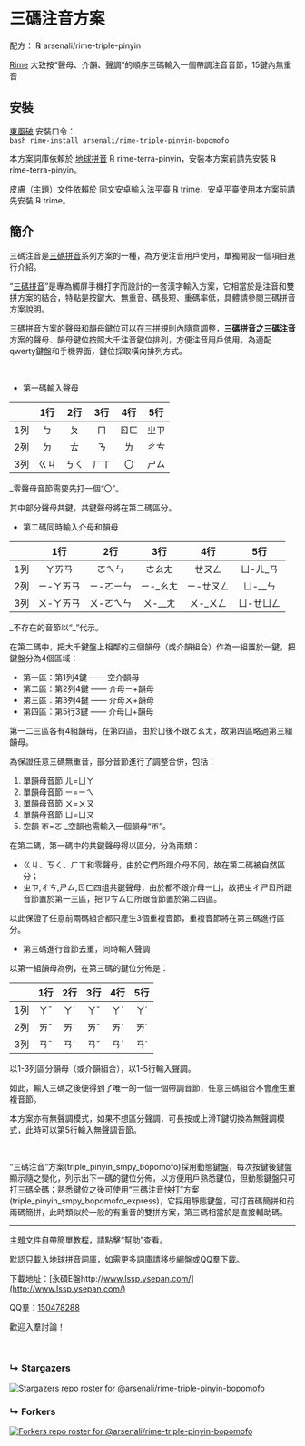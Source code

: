 # 三碼注音方案

配方： ℞ arsenali/rime-triple-pinyin

[Rime](https://rime.im/) 大致按“聲母、介韻、聲調”的順序三碼輸入一個帶調注音音節，15鍵內無重音

## 安裝

[東風破](https://github.com/rime/plum) 安裝口令： <code> bash rime-install arsenali/rime-triple-pinyin-bopomofo </code>

本方案詞庫依賴於 [地球拼音](https://github.com/rime/rime-terra-pinyin) ℞ rime-terra-pinyin，安裝本方案前請先安裝 ℞ rime-terra-pinyin。

皮膚（主題）文件依賴於 [同文安卓輸入法平臺](https://github.com/osfans/trime) ℞ trime，安卓平臺使用本方案前請先安裝 ℞ trime。


## 簡介

三碼注音是[三碼拼音](https://github.com/arsenali/rime-triple-pinyin)系列方案的一種，為方便注音用戶使用，單獨開設一個項目進行介紹。

“[三碼拼音](https://github.com/arsenali/rime-triple-pinyin)”是專為觸屏手機打字而設計的一套漢字輸入方案，它相當於是注音和雙拼方案的結合，特點是按鍵大、無重音、碼長短、重碼率低，具體請參閱三碼拼音方案說明。

三碼拼音方案的聲母和韻母鍵位可以在三拼規則內隨意調整，**三碼拼音之三碼注音**方案的聲母、韻母鍵位按照大千注音鍵位排列，方便注音用戶使用。為適配qwerty鍵盤和手機界面，鍵位採取橫向排列方式。


<br>


- 第一碼輸入聲母

||1行|2行|3行|4行|5行
:---:|:---:|:---:|:---:|:---:|:---:
1列|ㄅ|ㄆ|ㄇ|ㄖㄈ|ㄓㄗ
2列|ㄉ|ㄊ|ㄋ|ㄌ|ㄔㄘ
3列|ㄍㄐ|ㄎㄑ|ㄏㄒ|〇|ㄕㄙ

_零聲母音節需要先打一個“〇”。

其中部分聲母共鍵，共鍵聲母將在第二碼區分。

- 第二碼同時輸入介母和韻母

||1行|2行|3行|4行|5行
:---:|:---:|:---:|:---:|:---:|:---:
1列|ㄚㄞㄢ|ㄛㄟㄣ|ㄜㄠㄤ|ㄝㄡㄥ|ㄩ-ㄦ\_ㄢ
2列|ㄧ-ㄚㄞㄢ|ㄧ-ㄛㄧㄣ|ㄧ-\_ㄠㄤ|ㄧ-ㄝㄡㄥ|ㄩ-\_\_ㄣ
3列|ㄨ-ㄚㄞㄢ|ㄨ-ㄛㄟㄣ|ㄨ-\_\_ㄤ|ㄨ-\_ㄨㄥ|ㄩ-ㄝㄩㄥ

_不存在的音節以“\_”代示。

在第二碼中，把大千鍵盤上相鄰的三個韻母（或介韻組合）作為一組置於一鍵，把鍵盤分為4個區域：
- 第一區：第1列4鍵 —— 空介韻母
- 第二區：第2列4鍵 —— 介母ㄧ+韻母
- 第三區：第3列4鍵 —— 介母ㄨ+韻母
- 第四區：第5行3鍵 —— 介母ㄩ+韻母

第一二三區各有4組韻母，在第四區，由於ㄩ後不跟ㄜㄠㄤ，故第四區略過第三組韻母。


為保證任意三碼無重音，部分音節進行了調整合併，包括：
1. 單韻母音節 ㄦ=ㄩㄚ
2. 單韻母音節 ㄧ=ㄧㄟ
3. 單韻母音節 ㄨ=ㄨㄡ
4. 單韻母音節 ㄩ=ㄩㄡ
5. 空韻 ㄭ=ㄛ
_空韻也需輸入一個韻母“ㄭ”。

在第二碼，第一碼中的共鍵聲母得以區分，分為兩類：
- ㄍㄐ、ㄎㄑ、ㄏㄒ和零聲母，由於它們所跟介母不同，故在第二碼被自然區分；
- ㄓㄗ,ㄔㄘ,ㄕㄙ,ㄖㄈ四组共鍵聲母，由於都不跟介母ㄧㄩ，故把ㄓㄔㄕㄖ所跟音節置於第一三區，把ㄗㄘㄙㄈ所跟音節置於第二四區。

以此保證了任意前兩碼組合都只產生3個重複音節，重複音節將在第三碼進行區分。



- 第三碼進行音節去重，同時輸入聲調

以第一組韻母為例，在第三碼的鍵位分佈是：

||1行|2行|3行|4行|5行
:---:|:---:|:---:|:---:|:---:|:---:
1列|ㄚˉ|ㄚˊ|ㄚˇ|ㄚˋ|ㄚ˙
2列|ㄞˉ|ㄞˊ|ㄞˇ|ㄞˋ|ㄞ˙
3列|ㄢˉ|ㄢˊ|ㄢˇ|ㄢˋ|ㄢ˙

以1-3列區分韻母（或介韻組合），以1-5行輸入聲調。

如此，輸入三碼之後便得到了唯一的一個一個帶調音節，任意三碼組合不會產生重複音節。

本方案亦有無聲調模式，如果不想區分聲調，可長按或上滑T鍵切換為無聲調模式，此時可以第5行輸入無聲調音節。

<br>

“三碼注音”方案(triple_pinyin_smpy_bopomofo)採用動態鍵盤，每次按鍵後鍵盤顯示隨之變化，列示出下一碼的鍵位分佈，以方便用戶熟悉鍵位，但動態鍵盤只可打三碼全碼；熟悉鍵位之後可使用“三碼注音快打”方案(triple_pinyin_smpy_bopomofo_express)，它採用靜態鍵盤，可打首碼簡拼和前兩碼簡拼，此時類似於一般的有重音的雙拼方案，第三碼相當於是直接輔助碼。


---

主題文件自帶簡單教程，請點擊“幫助”查看。

默認只載入地球拼音詞庫，如需更多詞庫請移步網盤或QQ羣下載。

下載地址：[永碩E盤http://www.lssp.ysepan.com/](http://www.lssp.ysepan.com/)

QQ羣：[150478288](https://jq.qq.com/?_wv=1027&k=5wf1uTQ)

歡迎入羣討論！

<br>

### &#8627; Stargazers
[![Stargazers repo roster for @arsenali/rime-triple-pinyin-bopomofo](https://reporoster.com/stars/arsenali/rime-triple-pinyin-bopomofo)](https://github.com/arsenali/rime-triple-pinyin-bopomofo/stargazers)

### &#8627; Forkers
[![Forkers repo roster for @arsenali/rime-triple-pinyin-bopomofo](https://reporoster.com/forks/arsenali/rime-triple-pinyin-bopomofo)](https://github.com/arsenali/rime-triple-pinyin-bopomofo/network/members)
